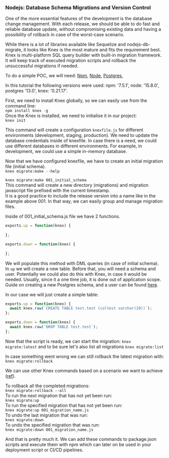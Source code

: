 ### Nodejs: Database Schema Migrations and Version Control

One of the more essential features of the development is the database change management.
With each release, we should be able to do fast and reliable database update,
without compromising existing data and having a possibility of rollback in case of the worst-case scenario.

While there is a lot of libraries available like Sequelize and nodejs-db-migrate,
it looks like Knex is the most mature and fits the requirement best.
Knex is multi-platform SQL query builder with built-in migration framework.
It will keep track of executed migration scripts and rollback the unsuccessful migrations if needed.

To do a simple POC, we will need:
[Npm](https://docs.npmjs.com/getting-started),
[Node](https://nodejs.org/en/download/package-manager/),
[Postgres](https://www.postgresql.org/download/),

In this tutorial the following versions were used:
npm: '7.5.1',
node: '15.8.0',
postgres '13.0',
knex: '0.21.17'.

First, we need to install Knex globally, so we can easily use from the command line:  
`npm install knex -g`  
Once the Knex is installed, we need to initialise it in our project:  
`knex init`

This command will create a configuration `knexfile.js` for different environments (development, staging, production).
We need to update the database credentials inside of knexfile.
In case there is a need, we could use different databases in different environments. For example, in development, we could
use a simple in-memory database.

Now that we have configured knexfile, we have to create an initial migration file (initial schema).  
`knex migrate:make --help`

`knex migrate:make 001_initial_schema`  
This command will create a new directory (migrations) and migration javascript file prefixed with the current timestamp.  
It is a good practice to include the release version into a name like in the example above 001.
In that way, we can easily group and manage migration files.

Inside of 001_initial_schema.js file we have 2 functions.
```javascript
exports.up = function(knex) {
  
};

exports.down = function(knex) {
  
};
```

We will populate this method with DML queries (in case of initial schema).  
In `up` we will create a new table. Before that, you will need a schema and user.
Potentially we could also do this with Knex, in case it would be needed.
Usually, since it a one time job, it is done out of application scope.
Guide on creating a new Postgres schema, and a user can be found [here](https://wiki.postgresql.org/wiki/First_steps).

In our case we will just create a simple table:
```javascript
exports.up = function(knex) {
  await knex.raw(`CREATE TABLE test.test (coltest varchar(20))`);
};

exports.down = function(knex) {
  await knex.raw(`DROP TABLE test.test`);
};
```

Now that the script is ready, we can start the migration:
`knex migrate:latest` and to be sure let's also list all migrations `knex migrate:list`

In case something went wrong we can still rollback the latest migration with:
`knex migrate:rollback`

We can use other Knex commands based on a scenario we want to achieve ([ref](http://knexjs.org/#Installation-migrations)).

To rollback all the completed migrations:  
`knex migrate:rollback --all`  
To run the next migration that has not yet been run:  
`knex migrate:up`  
To run the specified migration that has not yet been run:     
`knex migrate:up 001_migration_name.js`  
To undo the last migration that was run:  
`knex migrate:down`  
To undo the specified migration that was run:   
`knex migrate:down 001_migration_name.js`



And that is pretty much it. We can add these commands to package.json scripts and execute them with npm which can later on be
used in your deployment script or CI/CD pipelines.
